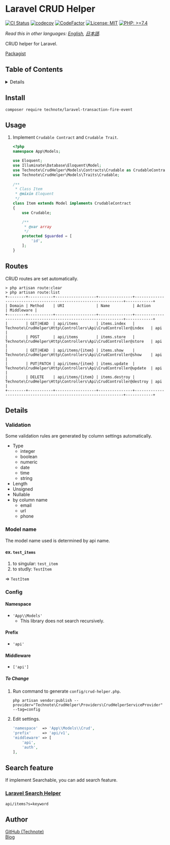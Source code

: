 # Laravel CRUD Helper

[![CI Status](https://github.com/technote-space/laravel-transaction-fire-event/workflows/CI/badge.svg)](https://github.com/technote-space/laravel-transaction-fire-event/actions)
[![codecov](https://codecov.io/gh/technote-space/laravel-transaction-fire-event/branch/master/graph/badge.svg)](https://codecov.io/gh/technote-space/laravel-transaction-fire-event)
[![CodeFactor](https://www.codefactor.io/repository/github/technote-space/laravel-transaction-fire-event/badge)](https://www.codefactor.io/repository/github/technote-space/laravel-transaction-fire-event)
[![License: MIT](https://img.shields.io/badge/License-MIT-blue.svg)](https://github.com/technote-space/laravel-transaction-fire-event/blob/master/LICENSE)
[![PHP: >=7.4](https://img.shields.io/badge/PHP-%3E%3D7.4-orange.svg)](http://php.net/)

*Read this in other languages: [English](README.md), [日本語](README.ja.md).*

CRUD helper for Laravel.

[Packagist](https://packagist.org/packages/technote/laravel-transaction-fire-event)

## Table of Contents
<!-- START doctoc generated TOC please keep comment here to allow auto update -->
<!-- DON'T EDIT THIS SECTION, INSTEAD RE-RUN doctoc TO UPDATE -->
<details>
<summary>Details</summary>

- [Install](#install)
- [Usage](#usage)
- [Routes](#routes)
- [Details](#details)
  - [Validation](#validation)
  - [Model name](#model-name)
  - [Config](#config)
- [Search feature](#search-feature)
  - [Laravel Search Helper](#laravel-search-helper)
- [Author](#author)

</details>
<!-- END doctoc generated TOC please keep comment here to allow auto update -->

## Install
```
composer require technote/laravel-transaction-fire-event
```

## Usage
1. Implement `Crudable Contract` and `Crudable Trait`.

   ```php
   <?php
   namespace App\Models;
   
   use Eloquent;
   use Illuminate\Database\Eloquent\Model;
   use Technote\CrudHelper\Models\Contracts\Crudable as CrudableContract;
   use Technote\CrudHelper\Models\Traits\Crudable;
    
   /**
    * Class Item
    * @mixin Eloquent
    */
   class Item extends Model implements CrudableContract
   {
       use Crudable;
   
       /**
        * @var array
        */
       protected $guarded = [
           'id',
       ];
   }
   ```

## Routes
CRUD routes are set automatically.
```shell script
> php artisan route:clear
> php artisan route:list
+--------+-----------+------------------+---------------+-----------------------------------------------------------------+------------+
| Domain | Method    | URI              | Name          | Action                                                          | Middleware |
+--------+-----------+------------------+---------------+-----------------------------------------------------------------+------------+
|        | GET|HEAD  | api/items        | items.index   | Technote\CrudHelper\Http\Controllers\Api\CrudController@index   | api        |
|        | POST      | api/items        | items.store   | Technote\CrudHelper\Http\Controllers\Api\CrudController@store   | api        |
|        | GET|HEAD  | api/items/{item} | items.show    | Technote\CrudHelper\Http\Controllers\Api\CrudController@show    | api        |
|        | PUT|PATCH | api/items/{item} | items.update  | Technote\CrudHelper\Http\Controllers\Api\CrudController@update  | api        |
|        | DELETE    | api/items/{item} | items.destroy | Technote\CrudHelper\Http\Controllers\Api\CrudController@destroy | api        |
+--------+-----------+------------------+---------------+-----------------------------------------------------------------+------------+
```

## Details
### Validation
Some validation rules are generated by column settings automatically.
- Type
  - integer
  - boolean
  - numeric
  - date
  - time
  - string
- Length
- Unsigned
- Nullable
- by column name
  - email
  - url
  - phone

### Model name
The model name used is determined by api name.  
#### ex. `test_items`
1. to singular: `test_item`
1. to studly: `TestItem`

=> `TestItem`

### Config
#### Namespace
- `'App\\Models'`  
  - This library does not search recursively.
#### Prefix
- `'api'`
#### Middleware
- `['api']`
##### To Change
1. Run command to generate `config/crud-helper.php`.

   ```
   php artisan vendor:publish --provider="Technote\CrudHelper\Providers\CrudHelperServiceProvider" --tag=config
   ```
1. Edit settings.

   ```php
   'namespace'  => 'App\\Models\\Crud',
   'prefix'     => 'api/v1',
   'middleware' => [
       'api',
       'auth',
   ],
   ``` 

## Search feature
If implement Searchable, you can add search feature.
### [Laravel Search Helper](https://github.com/technote-space/laravel-search-helper)
```
api/items?s=keyword
```

## Author
[GitHub (Technote)](https://github.com/technote-space)  
[Blog](https://technote.space)
